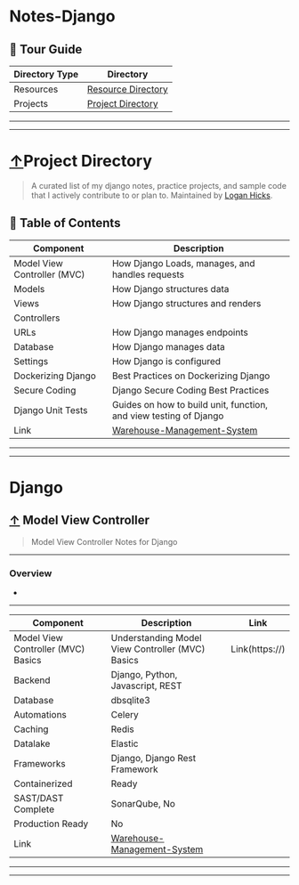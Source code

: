 # Notes-Django

## 📖 Tour Guide

| Directory Type | Directory |
| ----------- | ----------- |
| Resources| [Resource Directory](#resource-directory) |
| Projects | [Project Directory](#project-directory) |

---
---

# [↑](#tour-guide)Project Directory
> A curated list of my django notes, practice projects, and sample code that I actively contribute to or plan to. Maintained by <a rel="" href="https://github.com/fallenour">Logan Hicks</a>.

## 📖 Table of Contents

| Component   | Description |
| ----------- | ----------- |
| Model View Controller (MVC)    | How Django Loads, manages, and handles requests |
| Models     | How Django structures data |
| Views     | How Django structures and renders      |
| Controllers     |     |
| URLs     | How Django manages endpoints    |  
| Database     | How Django manages data      |  
|   Settings   | How Django is configured     |
| Dockerizing Django     | Best Practices on Dockerizing Django |
| Secure Coding | Django Secure Coding Best Practices |  
| Django Unit Tests   | Guides on how to build unit, function, and view testing of Django |  
| Link | [Warehouse-Management-System](https://github.com/Fallenour/Warehouse-Management-System-Django) |
---
---

# Django
## [↑](#-table-of-contents) Model View Controller
> Model View Controller Notes for Django

---
### Overview 
- <additional notes here>
---

| Component   | Description | Link |
| ----------- | ----------- | ----------- |
| Model View Controller (MVC) Basics   | Understanding Model View Controller (MVC) Basics | Link(https://<webaddress>) |
| Backend     | Django, Python, Javascript, REST       |
| Database     | dbsqlite3      |
| Automations     | Celery    |
| Caching     | Redis    |  
| Datalake     | Elastic      |  
| Frameworks     | Django, Django Rest Framework     |
| Containerized     | Ready |
| SAST/DAST Complete | SonarQube, No |  
| Production Ready   | No |  
| Link | [Warehouse-Management-System](https://github.com/Fallenour/Warehouse-Management-System-Django) |

---
---
